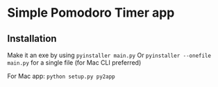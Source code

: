 # Simple Pomodoro Timer app

## Installation

Make it an exe by using `pyinstaller main.py`
Or `pyinstaller --onefile main.py` for a single file (for Mac CLI preferred)

For Mac app: `python setup.py py2app`
